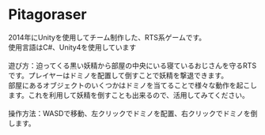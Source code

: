 # Pitagoraser

2014年にUnityを使用してチーム制作した、RTS系ゲームです。<br>
使用言語はC#、Unity4を使用しています<br>
<br>
遊び方：迫ってくる黒い妖精から部屋の中央にいる寝ているおじさんを守るRTSです。プレイヤーはドミノを配置して倒すことで妖精を撃退できます。<br>
部屋にあるオブジェクトのいくつかはドミノを当てることで様々な動作を起こします。これを利用して妖精を倒すことも出来るので、活用してみてください。<br>
<br>
操作方法：WASDで移動、左クリックでドミノを配置、右クリックでドミノを倒します。<br>

